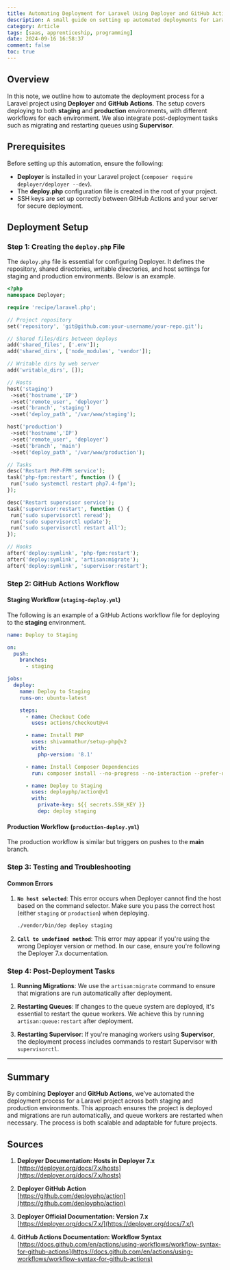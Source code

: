 ```yaml
---
title: Automating Deployment for Laravel Using Deployer and GitHub Actions
description: A small guide on setting up automated deployments for Laravel projects using Deployer and GitHub Actions, including staging and production workflows and handling post-deployment tasks like migrating and restarting services.
category: Article
tags: [saas, apprenticeship, programming]
date: 2024-09-16 16:58:37
comment: false
toc: true
---
```


## Overview

In this note, we outline how to automate the deployment process for a Laravel project using **Deployer** and **GitHub Actions**. The setup covers deploying to both **staging** and **production** environments, with different workflows for each environment. We also integrate post-deployment tasks such as migrating and restarting queues using **Supervisor**.

## Prerequisites

Before setting up this automation, ensure the following:

- **Deployer** is installed in your Laravel project (`composer require deployer/deployer --dev`).
- The **deploy.php** configuration file is created in the root of your project.
- SSH keys are set up correctly between GitHub Actions and your server for secure deployment.

## Deployment Setup

### Step 1: Creating the `deploy.php` File

The `deploy.php` file is essential for configuring Deployer. It defines the repository, shared directories, writable directories, and host settings for staging and production environments. Below is an example.

```php
<?php
namespace Deployer;

require 'recipe/laravel.php';

// Project repository
set('repository', 'git@github.com:your-username/your-repo.git');

// Shared files/dirs between deploys 
add('shared_files', ['.env']);
add('shared_dirs', ['node_modules', 'vendor']);

// Writable dirs by web server 
add('writable_dirs', []);

// Hosts
host('staging')
 ->set('hostname','IP')
 ->set('remote_user', 'deployer') 
 ->set('branch', 'staging') 
 ->set('deploy_path', '/var/www/staging');

host('production')
 ->set('hostname','IP')
 ->set('remote_user', 'deployer') 
 ->set('branch', 'main')
 ->set('deploy_path', '/var/www/production');

// Tasks
desc('Restart PHP-FPM service');
task('php-fpm:restart', function () {
 run('sudo systemctl restart php7.4-fpm');
});

desc('Restart supervisor service');
task('supervisor:restart', function () {
 run('sudo supervisorctl reread');
 run('sudo supervisorctl update');
 run('sudo supervisorctl restart all');
});

// Hooks
after('deploy:symlink', 'php-fpm:restart');
after('deploy:symlink', 'artisan:migrate');
after('deploy:symlink', 'supervisor:restart');
```

### Step 2: GitHub Actions Workflow

#### Staging Workflow (`staging-deploy.yml`)

The following is an example of a GitHub Actions workflow file for deploying to the **staging** environment.

```yaml
name: Deploy to Staging

on:
  push:
    branches:
      - staging

jobs:
  deploy:
    name: Deploy to Staging
    runs-on: ubuntu-latest

    steps:
      - name: Checkout Code
        uses: actions/checkout@v4

      - name: Install PHP
        uses: shivammathur/setup-php@v2
        with:
          php-version: '8.1'

      - name: Install Composer Dependencies
        run: composer install --no-progress --no-interaction --prefer-dist --optimize-autoloader

      - name: Deploy to Staging
        uses: deployphp/action@v1
        with:
          private-key: ${{ secrets.SSH_KEY }}
          dep: deploy staging
```

#### Production Workflow (`production-deploy.yml`)

The production workflow is similar but triggers on pushes to the **main** branch.

### Step 3: Testing and Troubleshooting

#### Common Errors

1. **`No host selected`**: This error occurs when Deployer cannot find the host based on the command selector. Make sure you pass the correct host (either `staging` or `production`) when deploying.

    ```bash
    ./vendor/bin/dep deploy staging
    ```

2. **`Call to undefined method`**: This error may appear if you're using the wrong Deployer version or method. In our case, ensure you're following the Deployer 7.x documentation.

### Step 4: Post-Deployment Tasks

1. **Running Migrations**: We use the `artisan:migrate` command to ensure that migrations are run automatically after deployment.

2. **Restarting Queues**: If changes to the queue system are deployed, it's essential to restart the queue workers. We achieve this by running `artisan:queue:restart` after deployment.

3. **Restarting Supervisor**: If you're managing workers using **Supervisor**, the deployment process includes commands to restart Supervisor with `supervisorctl`.

---

## Summary

By combining **Deployer** and **GitHub Actions**, we’ve automated the deployment process for a Laravel project across both staging and production environments. This approach ensures the project is deployed and migrations are run automatically, and queue workers are restarted when necessary. The process is both scalable and adaptable for future projects.

## Sources

1. **Deployer Documentation: Hosts in Deployer 7.x**  
   [https://deployer.org/docs/7.x/hosts](https://deployer.org/docs/7.x/hosts)

2. **Deployer GitHub Action**  
   [https://github.com/deployphp/action](https://github.com/deployphp/action)

3. **Deployer Official Documentation: Version 7.x**  
   [https://deployer.org/docs/7.x/](https://deployer.org/docs/7.x/)

4. **GitHub Actions Documentation: Workflow Syntax**  
   [https://docs.github.com/en/actions/using-workflows/workflow-syntax-for-github-actions](https://docs.github.com/en/actions/using-workflows/workflow-syntax-for-github-actions)
